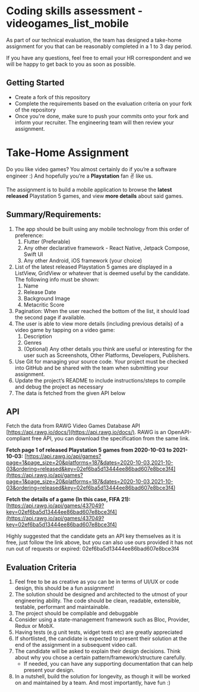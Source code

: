 # Coding skills assessment - videogames_list_mobile
As part of our technical evaluation, the team has designed a take-home assignment for you that can be reasonably completed in a 1 to 3 day period.

If you have any questions, feel free to email your HR correspondent and we will be happy to get back to you as soon as possible.

## Getting Started
- Create a fork of this repository
- Complete the requirements based on the evaluation criteria on your fork of the repository
- Once you're done, make sure to push your commits onto your fork and inform your recruiter. The engineering team will then review your assignment.

# Take-Home Assignment
Do you like video games? You almost certainly do if you’re a software engineer :) And hopefully you’re a **Playstation** fan ✌️ like us.

The assignment is to build a mobile application to browse the **latest released** Playstation 5 games, and view **more details** about said games.

## **Summary/Requirements:**
1. The app should be built using any mobile technology from this order of preference:
    1. Flutter (Preferable)
    2. Any other declarative framework - React Native, Jetpack Compose, Swift UI
    3. Any other Android, iOS framework (your choice)
2. List of the latest released Playstation 5 games are displayed in a ListView, GridView or whatever that is deemed useful by the candidate. The following info must be shown:
    1. Name
    2. Release Date
    3. Background Image
    4. Metacritic Score
3. Pagination: When the user reached the bottom of the list, it should load the second page if available.
4. The user is able to view more details (including previous details) of a video game by tapping on a video game:
    1. Description
    2. Genres
    3. (Optional) Any other details you think are useful or interesting for the user such as Screenshots, Other Platforms, Developers, Publishers.
5. Use Git for managing your source code. Your project must be checked into GitHub and be shared with the team when submitting your assignment.
6. Update the project’s README to include instructions/steps to compile and debug the project as necessary
7. The data is fetched from the given API below

## **API**
Fetch the data from RAWG Video Games Database API [https://api.rawg.io/docs/](https://api.rawg.io/docs/). RAWG is an OpenAPI-compliant free API, you can download the specification from the same link.

**Fetch page 1 of released Playstation 5 games from 2020-10-03 to 2021-10-03:**
[https://api.rawg.io/api/games?page=1&page_size=20&platforms=187&dates=2020-10-03,2021-10-03&ordering=released&key=02ef6ba5d13444ee86bad607e8bce3f4](https://api.rawg.io/api/games?page=1&page_size=20&platforms=187&dates=2020-10-03,2021-10-03&ordering=released&key=02ef6ba5d13444ee86bad607e8bce3f4)

**Fetch the details of a game (In this case, FIFA 21):**
[https://api.rawg.io/api/games/437049?key=02ef6ba5d13444ee86bad607e8bce3f4](https://api.rawg.io/api/games/437049?key=02ef6ba5d13444ee86bad607e8bce3f4)

Highly suggested that the candidate gets an API key themselves as it is free, just follow the link above, but you can also use ours provided it has not run out of requests or expired: 02ef6ba5d13444ee86bad607e8bce3f4

## **Evaluation Criteria**
1. Feel free to be as creative as you can be in terms of UI/UX or code design, this should be a fun assignment!
2. The solution should be designed and architected to the utmost of your engineering ability. The code should be clean, readable, extensible, testable, performant and maintainable.
3. The project should be compilable and debuggable
4. Consider using a state-management framework such as Bloc, Provider, Redux or MobX.
5. Having tests (e.g unit tests, widget tests etc) are greatly appreciated
6. If shortlisted, the candidate is expected to present their solution at the end of the assignment in a subsequent video call.
7. The candidate will be asked to explain their design decisions. Think about why you chose a certain pattern/framework/structure carefully.
   - If needed, you can have any supporting documentation that can help present your design.
9. In a nutshell, build the solution for longevity, as though it will be worked on and maintained by a team. And most importantly, have fun :)
